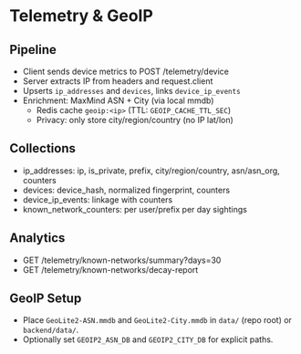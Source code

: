 # Telemetry & GeoIP

## Pipeline

- Client sends device metrics to POST /telemetry/device
- Server extracts IP from headers and request.client
- Upserts `ip_addresses` and `devices`, links `device_ip_events`
- Enrichment: MaxMind ASN + City (via local mmdb)
  - Redis cache `geoip:<ip>` (TTL: `GEOIP_CACHE_TTL_SEC`)
  - Privacy: only store city/region/country (no IP lat/lon)

## Collections

- ip_addresses: ip, is_private, prefix, city/region/country, asn/asn_org, counters
- devices: device_hash, normalized fingerprint, counters
- device_ip_events: linkage with counters
- known_network_counters: per user/prefix per day sightings

## Analytics

- GET /telemetry/known-networks/summary?days=30
- GET /telemetry/known-networks/decay-report

## GeoIP Setup

- Place `GeoLite2-ASN.mmdb` and `GeoLite2-City.mmdb` in `data/` (repo root) or `backend/data/`.
- Optionally set `GEOIP2_ASN_DB` and `GEOIP2_CITY_DB` for explicit paths.
